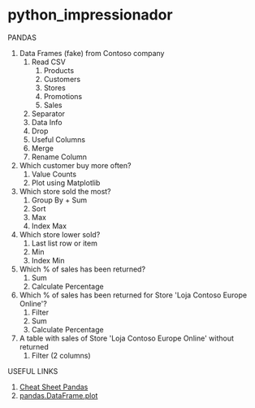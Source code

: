 # python_impressionador
PANDAS
1. Data Frames (fake) from Contoso company
   1. Read CSV
      1. Products
      2. Customers
      3. Stores
      4. Promotions
      5. Sales
   2. Separator
   3. Data Info
   4. Drop
   5. Useful Columns
   6. Merge
   7. Rename Column
2. Which customer buy more often?
   1. Value Counts
   2. Plot using Matplotlib
3. Which store sold the most?
   1. Group By + Sum
   2. Sort
   3. Max
   4. Index Max
4. Which store lower sold?
   1. Last list row or item
   2. Min
   4. Index Min
5. Which % of sales has been returned?
   1. Sum
   2. Calculate Percentage
6. Which % of sales has been returned for Store 'Loja Contoso Europe Online'?
   1. Filter
   2. Sum
   3. Calculate Percentage
7. A table with sales of Store 'Loja Contoso Europe Online' without returned
   1. Filter (2 columns)

USEFUL LINKS
1. [Cheat Sheet Pandas](https://github.com/pandas-dev/pandas/blob/main/doc/cheatsheet/Pandas_Cheat_Sheet.pdf)
2. [pandas.DataFrame.plot](https://pandas.pydata.org/docs/reference/api/pandas.DataFrame.plot.html)
